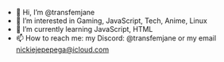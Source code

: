 - 👋 Hi, I’m @transfemjane
- 👀 I’m interested in Gaming, JavaScript, Tech, Anime, Linux
- 🌱 I’m currently learning JavaScript, HTML
- 📫 How to reach me: my Discord: @transfemjane or my email nickiejepepega@icloud.com
<!---
LightNickCZ/LightNickCZ is a ✨ special ✨ repository because its `README.md` (this file) appears on your GitHub profile.
You can click the Preview link to take a look at your changes.
--->
